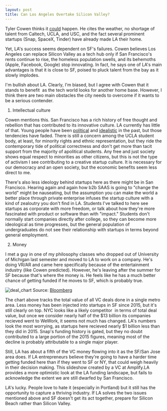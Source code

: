 ```yaml
---
layout: post
title: Can Los Angeles Overtake Silicon Valley?
---
```

Tyler Cowen thinks it [could](https://www.bloomberg.com/opinion/articles/2019-06-26/los-angeles-could-be-the-next-silicon-valley) happen. He cites the weather, no shortage of talent from Caltech, UCLA, and USC, and the fact several prominent startups (Snap, SpaceX, Tinder) have already made LA their home.

Yet, LA's success seems dependent on SF's failures. Cowen believes Los Angeles can replace Silicon Valley as a tech hub only if San Francisco's rents continue to rise, the homeless population swells, and its behemoths (Apple, Facebook, Google) stop innovating. In fact, he says one of LA's main advantages is that it is close to SF, poised to pluck talent from the bay as it slowly implodes.

I'm bullish about LA. Clearly, I'm biased, but I agree with Cowen that it stands to benefit  as the tech world looks for another home base. However, I think there are two main obstacles the city needs to overcome if it wants to be a serious contender.

1) Intellectual culture

Cowen mentions this. San Francisco has a rich history of free thought and rebellion that has contributed to its innovative culture. LA currently has little of that. Young people have been [political](https://dailybruin.com/1996/02/22/activism-through-the-years/) and [idealistic](https://www.latimes.com/archives/la-xpm-1993-05-17-me-36274-story.html) in the past, but those tendencies have faded. There is still a concern among the UCLA student body, at least, for minority rights and ethnic representation, but they ride the contemporary tide of political correctness and don't get more than tacit support from the majority of apolitical students. Any free and just society shows equal respect to minorities as other citizens, but this is not the type of activism I see contributing to a creative startup culture. It is necessary for our democracy and an open society, but the economic benefits seem less direct to me.

There's also less ideology behind startups here as there might be in San Francisco. Hearing again and again how b2b SAAS is going to "change the world" might be nauseating, but the assumption you can make the world a better place through private enterprise infuses the startup culture with a kind of zealoutry you don't find in LA. Students I've talked to here see startups as corporate with more freedom, or talk about how they're more fascinated with product or software than with "impact." Students don't normally start companies directly after college, so they can become more ideological as time progresses, but the general population of undergraduates do not see their relationship with startups in terms beyond general employment.

2) Money

I met a guy in one of my philosophy classes who dropped out of University of Michigan last semester and moved to LA to work on a company. He's doing VR/AR and came here specifically because of the entertainment industry (like Cowen predicted). However, he's leaving after the summer for SF because that's where the money is. He feels like he has a much better chance of getting funded if he moves to SF, which is probably true.


![deal_chart](assts/pictures/deal_by_area.png)
Source:
[Bloomberg](https://www.bloomberg.com/graphics/2018-venture-capital-deals/)



The chart above tracks the total value of all VC deals done in a single metro area. Less money has been injected into startups in SF since 2015, but it's still clearly on top. NYC looks like a likely competitor  in terms of total deal value, but once we consider nearly half of the $13 billion its companies recieved went to WeWork, it seems not much has changed. LA's numbers look the most worrying, as startups here recieved nearly $1 billion less than they did in 2015. Snap's funding history is gated, but they no doubt contributed to a large portion of the 2015 figures, meaning most of the decline is probably attributable to a single major player.

Still, LA has about a fifth of the VC money flowing into it as the SF/San Jose area does. If LA entrepreneurs believe they're going to have a harder time getting funded here than if they went to SF or NY, that could weigh heavily in their decision making. This slideshow created by a VC at Amplify.LA provides a more optimistic look at the LA funding landscape, but fails to acknowledge the extent we are still dwarfed by San Francisco.

LA's lucky. People love to hate it (especially in Portland) but it still has the opportunity to capture a thriving industry. If LA solves the two issues mentioned above and SF doesn't get its act together, prepare for Silicon Beach rather than Silicon Valley.
